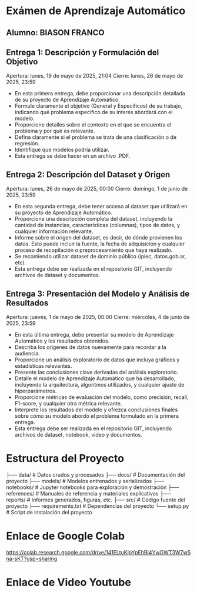 # Exámen de Aprendizaje Automático

## Alumno: BIASON FRANCO

## Entrega 1: Descripción y Formulación del Objetivo
Apertura: lunes, 19 de mayo de 2025, 21:04
Cierre: lunes, 26 de mayo de 2025, 23:59
- En esta primera entrega, debe proporcionar una descripción detallada de su proyecto de Aprendizaje Automático.
- Formule claramente el objetivo (General y Específicos) de su trabajo, indicando qué problema específico de su interés abordará con el modelo.
- Proporcione detalles sobre el contexto en el que se encuentra el problema y por qué es relevante.
- Defina claramente si el problema se trata de una clasificación o de regresión.
- Identifique que modelos podría utilizar.
- Esta entrega se debe hacer en un archivo .PDF.

## Entrega 2: Descripción del Dataset y Origen
Apertura: lunes, 26 de mayo de 2025, 00:00
Cierre: domingo, 1 de junio de 2025, 23:59
- En esta segunda entrega, debe tener acceso al dataset que utilizará en su proyecto de Aprendizaje Automático.
- Proporcione una descripción completa del dataset, incluyendo la cantidad de instancias, características (columnas), tipos de datos, y cualquier información relevante.
- Informe sobre el origen del dataset, es decir, de dónde provienen los datos. Esto puede incluir la fuente, la fecha de adquisición y cualquier proceso de recopilación o preprocesamiento que haya realizado.
- Se recomiendo utilizar dataset de dominio público (ipiec, datos.gob.ar, etc).
- Esta entrega debe ser realizada en el repositorio GIT, incluyendo archivos de dataset y documentos.

## Entrega 3: Presentación del Modelo y Análisis de Resultados
Apertura: jueves, 1 de mayo de 2025, 00:00
Cierre: miércoles, 4 de junio de 2025, 23:59
- En esta última entrega, debe presentar su modelo de Aprendizaje Automático y los resultados obtenidos.
- Describa los orígenes de datos nuevamente para recordar a la audiencia.
- Proporcione un análisis exploratorio de datos que incluya gráficos y estadísticas relevantes.
- Presente las conclusiones clave derivadas del análisis exploratorio.
- Detalle el modelo de Aprendizaje Automático que ha desarrollado, incluyendo la arquitectura, algoritmos utilizados, y cualquier ajuste de hiperparámetros.
- Proporcione métricas de evaluación del modelo, como precisión, recall, F1-score, y cualquier otra métrica relevante.
- Interprete los resultados del modelo y ofrezca conclusiones finales sobre cómo su modelo abordó el problema formulado en la primera entrega.
- Esta entrega debe ser realizada en el repositorio GIT, incluyendo archivos de dataset, notebook, video y documentos.

# Estructura del Proyecto

├── data/               # Datos crudos y procesados
├── docs/               # Documentación del proyecto
├── models/             # Modelos entrenados y serializados
├── notebooks/          # Jupyter notebooks para exploración y demostración
├── references/         # Manuales de referencia y materiales explicativos
├── reports/            # Informes generados, figuras, etc.
├── src/                # Código fuente del proyecto
├── requirements.txt    # Dependencias del proyecto
└── setup.py            # Script de instalación del proyecto

# Enlace de Google Colab
https://colab.research.google.com/drive/141ELtuKipYpEhBI4YwGWT3W7wSna-sKT?usp=sharing

# Enlace de Video Youtube